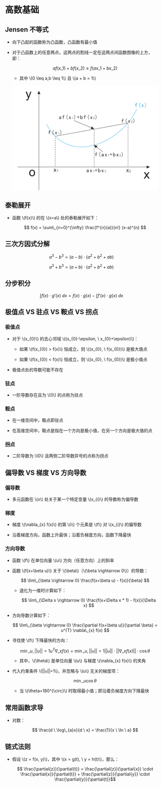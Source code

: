 <script type="text/javascript" src="http://cdn.mathjax.org/mathjax/latest/MathJax.js?config=default"></script>

# 高数基础

## Jensen 不等式

- 向下凸起的函数称为凸函数，凸函数有最小值

- 对于凸函数上的任意两点，这两点的割线一定在这两点间函数图像的上方，即：

	$$ a f(x\_{1}) + b f(x\_{2}) \geq f(a x\_{1} + b x\_{2}) $$
	
	- 其中 \\(0 \leq a,b \leq 1\\) 且 \\(a + b = 1\\)

	![img](images/convex.png)

## 泰勒展开

- 函数 \\(f(x)\\) 的在 \\(x=a\\) 处的泰勒展开如下：

	$$ f(x) = \sum\_{n=0}^{\infty} \frac{f^{n}(a)}{n!} (x-a)^{n} $$

## 三次方因式分解

$$ a^{3} - b^{3} = (a-b) \cdot \left( a^{2} + b^{2} + ab \right) $$

$$ a^{3} + b^{3} = (a+b) \cdot \left( a^{2} + b^{2} + ab \right) $$
 
## 分步积分

$$ \int f(x) \cdot g'(x) \ dx = f(x) \cdot g(x) - \int f'(x) \cdot g(x) \ dx $$

## 极值点 VS 驻点 VS 鞍点 VS 拐点

### 极值点

- 对于 \\(x\_{0}\\) 的去心邻域 \\((x\_{0}-\epsilon, \ x\_{0}+\epsilon)\\)：

	- 如果 \\(f(x\_{0}) > f(x)\\) 恒成立，则 \\((x\_{0}, \ f(x\_{0})\\) 是极大值点

	- 如果 \\(f(x\_{0}) < f(x)\\) 恒成立，则 \\((x\_{0}, \ f(x\_{0})\\) 是极小值点

- 极值点处的导数可能不存在

### 驻点

- 一阶导数存在且为 \\(0\\) 的点称为驻点

### 鞍点

- 在一维空间中，鞍点即驻点

- 在高维空间中，鞍点是指在一个方向是极小值，在另一个方向是极大值的点

### 拐点

- 二阶导数为 \\(0\\) 且两侧二阶导数异号的点称为拐点

## 偏导数 VS 梯度 VS 方向导数

### 偏导数

- 多元函数在 \\(x\\) 处关于某一个特定变量 \\(x\_{i}\\) 的导数称为偏导数

### 梯度

- 梯度 \\(\nabla\_{x} f(x)\\) 的第 \\(i\\) 个元素是 \\(f\\) 对 \\(x\_{i}\\) 的偏导数

- 沿着梯度方向，函数上升最快；沿着负梯度方向，函数下降最快

### 方向导数

- 函数 \\(f\\) 在单位向量 \\(u\\) 方向（任意方向）上的斜率

- 函数 \\(f(x+\beta u)\\) 关于 \\(\beta\\)（\\(\beta \rightarrow 0\\)）的导数：

	$$ \lim\_{\beta \rightarrow 0} \frac{f(x+\beta u) - f(x)}{\beta} $$

	- 退化为一维时计算如下：

		$$ \lim\_{\Delta x \rightarrow 0} \frac{f(x+\Delta x * 1) - f(x)}{\Delta x} $$

- 方向导数计算如下：

	$$ \lim\_{\beta \rightarrow 0} \frac{\partial f(x+\beta u)}{\partial \beta} = u^{T} \nabla\_{x} f(x) $$

- 寻找使 \\(f\\) 下降最快的方向：

	$$ \min\_{u, ||u||=1} u^{T} \nabla\_{x} f(x) = \min\_{u, ||u||=1} ||u|| \cdot ||\nabla\_{x} f(x)|| \cdot \cos \theta $$
	
	- 其中，\\(\theta\\) 是单位向量 \\(u\\) 与梯度 \\(\nabla\_{x} f(x)\\) 的夹角

- 代入约束条件 \\(||u||=1\\)，并忽略与 \\(u\\) 无关的梯度项：

	$$ \min\_{u} \cos \theta $$

	- 当 \\(\theta=180^{\circ}\\) 时取得最小值；即沿着负梯度方向下降最快

## 常用函数求导

- 对数：

	$$ \frac{d \ \log\_{a}x}{d \ x} = \frac{1}{x \ \ln \ a} $$

## 链式法则

- 假设 \\(z = f(x, y)\\)，其中 \\(x = g(t), \ y = h(t)\\)，那么：

	$$ \frac{\partial{z}}{\partial{t}} = \frac{\partial{z}}{\partial{x}} \cdot \frac{\partial{x}}{\partial{t}} + \frac{\partial{z}}{\partial{y}} \cdot \frac{\partial{y}}{\partial{t}}$$